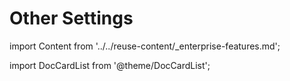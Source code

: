 # Other Settings
import Content from '../../reuse-content/_enterprise-features.md';

<Content />

import DocCardList from '@theme/DocCardList';

<DocCardList />